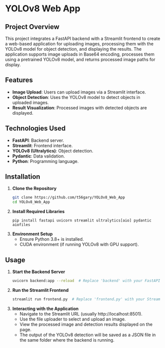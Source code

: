 # YOLOv8 Web App

## Project Overview
This project integrates a FastAPI backend with a Streamlit frontend to create a web-based application for uploading images, processing them with the YOLOv8 model for object detection, and displaying the results. The application supports image uploads in Base64 encoding, processes them using a pretrained YOLOv8 model, and returns processed image paths for display.

## Features
- **Image Upload**: Users can upload images via a Streamlit interface.
- **Object Detection**: Uses the YOLOv8 model to detect objects in uploaded images.
- **Result Visualization**: Processed images with detected objects are displayed.

## Technologies Used

- **FastAPI**: Backend server.
- **Streamlit**: Frontend interface.
- **YOLOv8 (Ultralytics)**: Object detection.
- **Pydantic**: Data validation.
- **Python**: Programming language.

## Installation

1. **Clone the Repository**
   ```bash
   git clone https://github.com/t56gary/YOLOv8_Web_App
   cd YOLOv8_Web_App
2. **Install Required Libraries**
   ```bsah
   pip install fastapi uvicorn streamlit ultralytics[aio] pydantic aiofiles
3. **Environment Setup**
   - Ensure Python 3.8+ is installed.
   - CUDA environment (if running YOLOv8 with GPU support).

## Usage

1. **Start the Backend Server**
   ```bash
   uvicorn backend:app --reload  # Replace 'backend' with your FastAPI script name if different
   
2. **Run the Streamlit Frontend**
   ```bash
   streamlit run frontend.py  # Replace 'frontend.py' with your Streamlit script name

3. **Interacting with the Application**
   - Navigate to the Streamlit URL (usually http://localhost:8501).
   - Use the file uploader to select and upload an image.
   - View the processed image and detection results displayed on the page.
   - The output of the YOLOv8 detection will be saved as a JSON file in the same folder where the backend is running.
